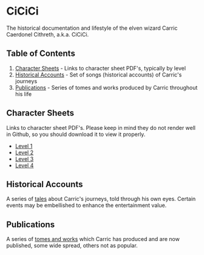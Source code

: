 # CiCiCi
The historical documentation and lifestyle of the elven wizard Carric Caerdonel Cithreth, a.k.a. CiCiCi.

## Table of Contents
1. [Character Sheets](#character-sheets) - Links to character sheet PDF's, typically by level
2. [Historical Accounts](#historical-accounts) - Set of songs (historical accounts) of Carric's journeys
3. [Publications](#publications) - Series of tomes and works produced by Carric throughout his life

## Character Sheets
Links to character sheet PDF's. Please keep in mind they do not render well in Github, so you should download it to view it properly.

- [Level 1](https://github.com/prezschaefer/cicici/blob/master/character_sheets/carric_caernodel_cithreth_lvl_1.pdf)
- [Level 2](https://github.com/prezschaefer/cicici/blob/master/character_sheets/carric_caernodel_cithreth_lvl_2.pdf)
- [Level 3](https://github.com/prezschaefer/cicici/blob/master/character_sheets/carric_caernodel_cithreth_lvl_3.pdf)
- [Level 4](https://github.com/prezschaefer/cicici/blob/master/character_sheets/carric_caernodel_cithreth_lvl_4.pdf)

## Historical Accounts
A series of [tales](tales/README.md) about Carric's journeys, told through his own eyes. Certain events may be embellished to enhance the entertainment value.


## Publications
A series of [tomes and works](publications.md) which Carric has produced and are now published, some wide spread, others not as popular.
